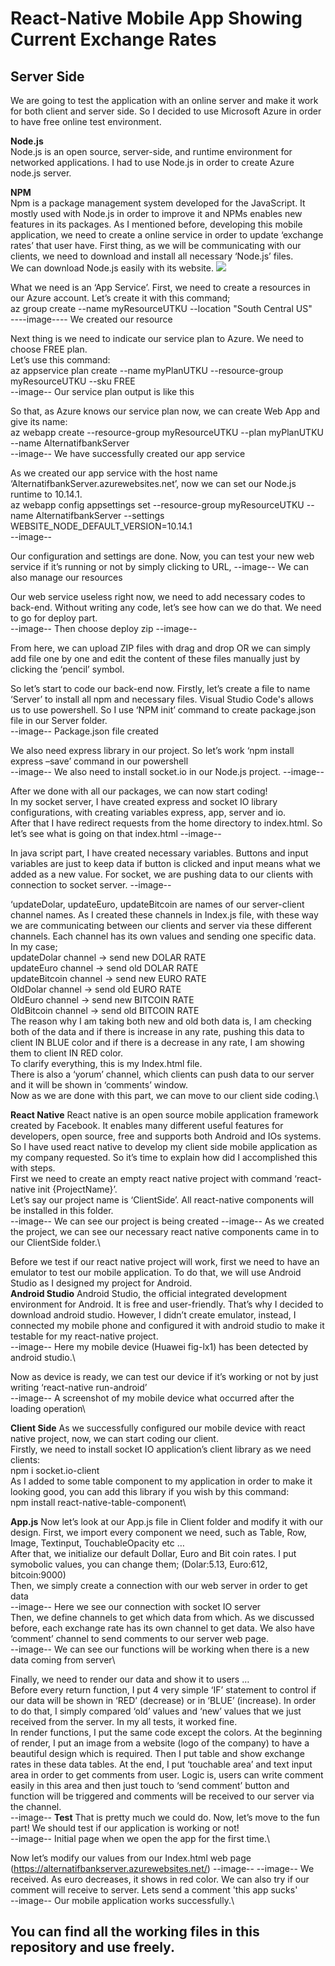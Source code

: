 # React-Native Mobile App Showing Current Exchange Rates

## Server Side
We are going to test the application with an online server and make it work for both client and server side. So I decided to use Microsoft Azure in order to have free online test environment.

**Node.js**\
Node.js is an open source, server-side, and runtime environment for
networked applications. I had to use Node.js in order to create Azure
node.js server. 

**NPM**\
Npm is a package management system developed for the JavaScript. It
mostly used with Node.js in order to improve it and NPMs enables new
features in its packages.
As I mentioned before, developing this mobile application, we need to
create a online service in order to update ‘exchange rates’ that user
have. First thing, as we will be communicating with our
clients, we need to download and install all necessary ‘Node.js’ files.\
We can download Node.js easily with its website.
![](https://wsvincent.com/assets/images/install-node-npm-windows/img1.png)

What we need is an ‘App Service’. First, we need to create a resources in our Azure account. Let’s create it with this command;\
 az  group  create  --name  myResourceUTKU  --location  "South  Central  US"  
 ----image----
 We created our resource
 
Next thing is we need to indicate our service plan to Azure. We need to choose FREE plan.\
Let’s use this command:\
az appservice plan create --name myPlanUTKU --resource-group myResourceUTKU --sku FREE\
--image--
Our service plan output is like this

So that, as Azure knows our service plan now, we can create Web App and give its name:\
az webapp create --resource-group myResourceUTKU --plan myPlanUTKU --name AlternatifbankServer\
--image--
We have successfully created our app service

As we created our app service with the host name ‘AlternatifbankServer.azurewebsites.net’, now we can set our Node.js runtime to 10.14.1.\
az webapp config appsettings set --resource-group myResourceUTKU --name AlternatifbankServer --settings WEBSITE_NODE_DEFAULT_VERSION=10.14.1\
--image--

Our configuration and settings are done. Now, you can test your new web service if it’s running or not by simply clicking to URL\,
--image--
We can also manage our resources

Our web service useless right now, we need to add necessary codes to back-end. Without writing any code, let’s see how can we do that. We need to go for deploy part.\
--image--
Then choose deploy zip
--image--

From here, we can upload ZIP files with drag and drop OR we can
simply add file one by one and edit the content of these files manually
just by clicking the ‘pencil’ symbol.

So let’s start to code our back-end now. Firstly, let’s create a file to name
‘Server’ to install all npm and necessary files. Visual Studio Code's allows us to use powershell. So I use ‘NPM init’ command to create package.json file in our Server folder.\
--image--
Package.json file created

We also need express library in our project. So let’s work ‘npm install express –save’ command in our powershell\
--image--
We also need to install socket.io in our Node.js project.
--image--

After we done with all our packages, we can now start coding!\
In my socket server, I have created express and socket IO library configurations, with creating variables express, app, server and io.\
After that I have redirect requests from the home directory to index.html. So let’s see what is going on that index.html 
--image--

In java script part, I have created necessary variables. Buttons and input variables are just to keep data if button is clicked and input means what we added as a new value. For socket, we are pushing data to our clients with connection to socket server.
--image--

‘updateDolar, updateEuro, updateBitcoin are names of our server-client channel names. As I created these channels in Index.js file, with these way we are communicating between our clients and server via these different channels. Each channel has its own values and sending one specific data. In my case;\
updateDolar channel -> send new DOLAR RATE\
updateEuro channel -> send old DOLAR RATE\
updateBitcoin channel -> send new EURO RATE\
OldDolar channel -> send old EURO RATE\
OldEuro channel -> send new BITCOIN RATE\
OldBitcoin channel -> send old BITCOIN RATE\
The reason why I am taking both new and old both data is, I am checking both of the data and if there is increase in any rate, pushing this data to client IN BLUE color and if there is a decrease in any rate, I am showing them to client IN RED color.\
To clarify everything, this is my Index.html file.\
There is also a ‘yorum’ channel, which clients can push data to our server and it will be shown in ‘comments’ window.\
Now as we are done with this part, we can move to our client side coding.\

**React Native**
React native is an open source mobile application framework created by Facebook. It enables many different useful features for developers, open source, free and supports both Android and IOs systems.\
So I have used react native to develop my client side mobile application as my company requested. So it’s time to explain how did I accomplished this with steps.\
First we need to create an empty react native project with command ‘react-native init {ProjectName}’.\
Let’s say our project name is ‘ClientSide’. All react-native components will be installed in this folder.\
--image--
We can see our project is being created
--image--
As we created the project, we can see our necessary react native components came in to our ClientSide folder.\

Before we test if our react native project will work, first we need to have an emulator to test our mobile application. To do that, we will use Android Studio as I designed my project for Android.\
**Android Studio**
Android Studio, the official integrated development environment for Android. It is free and user-friendly. That’s why I decided to download android studio. However, I didn’t create emulator, instead, I connected my mobile phone and configured it with android studio to make it testable for my react-native project.\
--image--
Here my mobile device (Huawei fig-lx1) has been detected by android studio.\

Now as device is ready, we can test our device if it’s working or not by just writing ‘react-native run-android’\
--image--
 A screenshot of my mobile device what occurred after the loading operation\
 
 **Client Side**
 As we successfully configured our mobile device with react native project, now, we can start coding our client.\
Firstly, we need to install socket IO application’s client library as we need clients:\
npm i socket.io-client\
As I added to some table component to my application in order to make it looking good, you can add this library if you wish by this command: \
npm install react-native-table-component\

**App.js**
Now let’s look at our App.js file in Client folder and modify it with our design. First, we import every component we need, such as Table, Row, Image, Textinput, TouchableOpacity etc …\
After that, we initialize our default Dollar, Euro and Bit coin rates. I put symobolic values, you can change them; (Dolar:5.13, Euro:612, bitcoin:9000)\
Then, we simply create a connection with our web server in order to get data\
--image--
Here we see our connection with socket IO server\
Then, we define channels to get which data from which. As we discussed before, each exchange rate has its own channel to get data. We also have ‘comment’ channel to send comments to our server web page.\
--image--
We can see our functions will be working when there is a new data coming from server\

Finally, we need to render our data and show it to users …\
Before every return function, I put 4 very simple ‘IF’ statement to control if our data will be shown in ‘RED’ (decrease) or in ‘BLUE’ (increase). In order to do that, I simply compared ‘old’ values and ‘new’ values that we just received from the server. In my all tests, it worked fine.\
In render functions, I put the same code except the colors. At the beginning of render, I put an image from a website (logo of
the company) to have a beautiful design which is required. Then I put table and show exchange rates in these data tables. At the
end, I put ‘touchable area’ and text input area in order to get comments from user. Logic is, users can write comment easily
in this area and then just touch to ‘send comment’ button and function will be triggered and comments will be received to our server via the channel.\
--image--
**Test**
That is pretty much we could do. Now, let’s move to the fun part! We should test if our application is working or not!\
--image--
Initial page when we open the app for the first time.\

Now let’s modify our values from our Index.html web page\
(https://alternatifbankserver.azurewebsites.net/)
--image--
--image--
We received. As euro decreases, it shows in red color. We can also try if our comment will receive to server. Lets send a comment 'this app sucks'\
--image--
Our mobile application works successfully.\

## You can find all the working files in this repository and use freely.

















 
